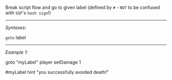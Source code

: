 Break script flow and go to given label (defined by `#` - `NOT` to be confused with `SQF`'s `hash sign`!)


---
*Syntaxes:*

`goto` label

---
*Example 1:*

<sqs>
goto "myLabel"
player setDamage 1

#myLabel
hint "you successfully avoided death!"
</sqs>